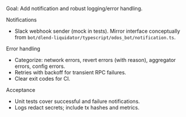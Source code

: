 Goal: Add notification and robust logging/error handling.

Notifications
- Slack webhook sender (mock in tests). Mirror interface conceptually from `bot/dlend-liquidator/typescript/odos_bot/notification.ts`.

Error handling
- Categorize: network errors, revert errors (with reason), aggregator errors, config errors.
- Retries with backoff for transient RPC failures.
- Clear exit codes for CI.

Acceptance
- Unit tests cover successful and failure notifications.
- Logs redact secrets; include tx hashes and metrics.
